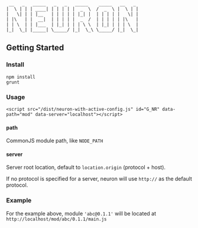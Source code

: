 	 __   _   _____   _   _   _____    _____   __   _  
	|  \ | | | ____| | | | | |  _  \  /  _  \ |  \ | | 
	|   \| | | |__   | | | | | |_| |  | | | | |   \| | 
	| |\   | |  __|  | | | | |  _  /  | | | | | |\   | 
	| | \  | | |___  | |_| | | | \ \  | |_| | | | \  | 
	|_|  \_| |_____| \_____/ |_|  \_\ \_____/ |_|  \_|

## Getting Started

### Install

	npm install
	grunt

### Usage

	<script src="/dist/neuron-with-active-config.js" id="G_NR" data-path="mod" data-server="localhost"></script>
	

#### path

CommonJS module path, like `NODE_PATH`

#### server

Server root location, default to `location.origin` (protocol + host). 

If no protocol is specified for a server, neuron will use `http://` as the default protocol.

### Example

For the example above, module `'abc@0.1.1'` will be located at `http://localhost/mod/abc/0.1.1/main.js` 